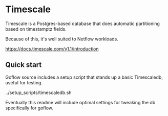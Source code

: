 # Timescale
Timescale is a Postgres-based database that does automatic partitioning based on timestamptz fields.

Because of this, it's well suited to Netflow workloads.

https://docs.timescale.com/v1.1/introduction

## Quick start
Goflow source includes a setup script that stands up a basic Timescaledb, useful for testing.

../setup_scripts/timescaledb.sh

Eventually this readme will include optimal settings for tweaking the db specifically for goflow.

